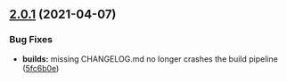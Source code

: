 ## [2.0.1](https://github.com/ashblue/upm-package-populator/compare/v2.0.0...v2.0.1) (2021-04-07)


### Bug Fixes

* **builds:** missing CHANGELOG.md no longer crashes the build pipeline ([5fc6b0e](https://github.com/ashblue/upm-package-populator/commit/5fc6b0e64196123c7889a0d0ddfd069a9e58e781))
